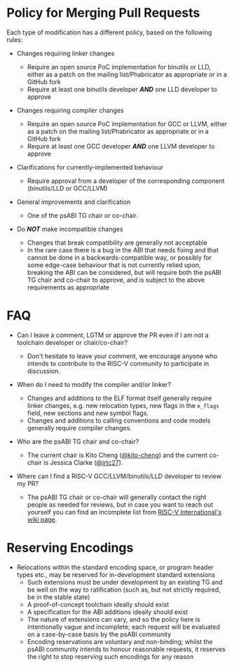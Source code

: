 # Policy for Merging Pull Requests

Each type of modification has a different policy, based on the following rules:

- Changes requiring linker changes
  - Require an open source PoC implementation for binutils or LLD, either as a
    patch on the mailing list/Phabricator as appropriate or in a GitHub fork
  - Require at least one binutils developer **_AND_** one LLD developer to
    approve

- Changes requiring compiler changes
  - Require an open source PoC implementation for GCC or LLVM, either as a
    patch on the mailing list/Phabricator as appropriate or in a GitHub fork
  - Require at least one GCC developer **_AND_** one LLVM developer to approve

- Clarifications for currently-implemented behaviour
  - Require approval from a developer of the corresponding component
    (binutils/LLD or GCC/LLVM)

- General improvements and clarification
  - One of the psABI TG chair or co-chair.

- Do **_NOT_** make incompatible changes
  - Changes that break compatibility are generally not acceptable
  - In the rare case there is a bug in the ABI that needs fixing and that
    cannot be done in a backwards-compatible way, or possibly for some
    edge-case behaviour that is not currently relied upon, breaking the ABI can
    be considered, but will require both the psABI TG chair and co-chair to
    approve, and is subject to the above requirements as appropriate

# FAQ

- Can I leave a comment, LGTM or approve the PR even if I am not a toolchain
  developer or chair/co-chair?
  - Don't hesitate to leave your comment, we encourage anyone who intends
    to contribute to the RISC-V community to participate in discussion.

- When do I need to modify the compiler and/or linker?
  - Changes and additions to the ELF format itself generally require linker
    changes, e.g. new relocation types, new flags in the `e_flags` field, new
    sections and new symbol flags.
  - Changes and additions to calling conventions and code models generally
    require compiler changes.

- Who are the psABI TG chair and co-chair?
  - The current chair is Kito Cheng ([@kito-cheng]) and the current co-chair is
    Jessica Clarke ([@jrtc27]).

- Where can I find a RISC-V GCC/LLVM/binutils/LLD developer to review my PR?
  - The psABI TG chair or co-chair will generally contact the right people as
    needed for reviews, but in case you want to reach out yourself you can find
    an incomplete list from [RISC-V International's wiki page].

# Reserving Encodings

- Relocations within the standard encoding space, or program header types etc.,
  may be reserved for in-development standard extensions
  - Such extensions must be under development by an existing TG and be well on
    the way to ratification (such as, but not strictly required, be in the
    stable state)
  - A proof-of-concept toolchain ideally should exist
  - A specification for the ABI additions ideally should exist
  - The nature of extensions can vary, and so the policy here is intentionally
    vague and incomplete; each request will be evaluated on a case-by-case
    basis by the psABI community
  - Encoding reservations are voluntary and non-binding; whilst the psABI
    community intends to honour reasonable requests, it reserves the right to
    stop reserving such encodings for any reason

[@kito-cheng]: https://github.com/kito-cheng
[@jrtc27]: https://github.com/jrtc27
[RISC-V International's wiki page]: https://wiki.riscv.org/display/TECH/Toolchain+Projects
